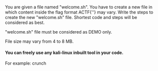 You are given a file named "welcome.sh".
You have to create a new file in which content inside the flag format ACTF{''} may vary.
Write the steps to create the new "welcome.sh" file.
Shortest code and steps will be considered as best.

"welcome.sh" file must be considered as DEMO only.

File size may vary from 4 to 8 MB.


#### You can freely use any kali-linux inbuilt tool in your code.
For example: crunch
